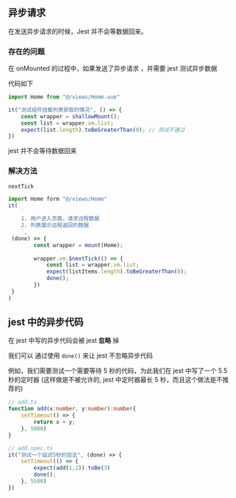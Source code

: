 ## 异步请求

在发送异步请求的时候，Jest 并不会等数据回来。

### 存在的问题

在 onMounted 的过程中，如果发送了异步请求 ，并需要 jest 测试异步数据

代码如下

```ts
import Home from "@/views/Home.vue"

it("测试组件挂载列表获取的情况", () => {
	const wrapper = shallowMount();
	const list = wrapper.vm.list;
	expect(list.length).toBeGreaterThan(0); // 测试不通过
})
```

jest 并不会等待数据回来

### 解决方法

`nextTick`

```ts
import Home form "@/views/Home"
it(
	`
	1. 用户进入页面，请求远程数据
	2. 列表展示远程返回的数据
	`, 
 (done) => {
		const wrapper = mount(Home);
		
		wrapper.vm.$nextTick(() => {
			const list = wrapper.vm.list;
			expect(listItems.length).toBeGreaterThan(0);
			done();
		})
 }
)
```


## jest 中的异步代码

在 jest 中写的异步代码会被 jest **忽略** 掉

我们可以 通过使用 `done()` 来让 jest 不忽略异步代码

例如，我们需要测试一个需要等待 5 秒的代码，为此我们在 jest 中写了一个 5.5 秒的定时器 (这样做是不被允许的, jest 中定时器最长 5 秒，而且这个做法是不推荐的)

```ts
// add.ts
function add(x:number, y:number):number{
	setTimeout() => {
		return x + y;
	}, 5000)
}

// add.spec.ts
it("测试一个延迟5秒的加法", (done) => {
	setTimeout(() => {
		expect(add(1,2)).toBe(3)
		done();
	}, 5500)
})
```

